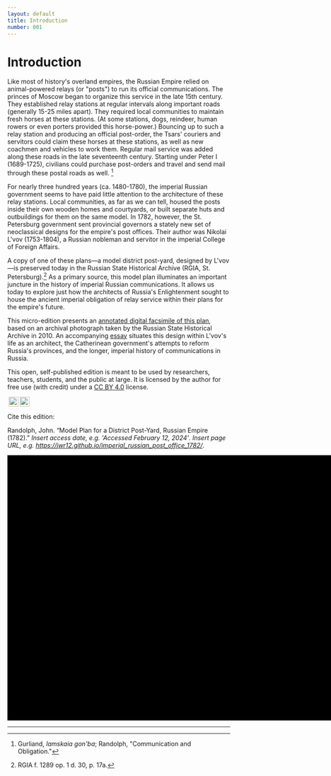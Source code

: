 ```yaml
---
layout: default
title: Introduction
number: 001
---
```

# Introduction

Like most of history's overland empires, the Russian Empire relied on animal-powered relays (or "posts") to run its official communications.  The princes of Moscow began to organize this service in the late 15th century.  They established relay stations at regular intervals along important roads (generally 15-25 miles apart).  They required local communities to maintain fresh horses at these stations.  (At some stations, dogs, reindeer, human rowers or even porters provided this horse-power.)  Bouncing up to such a relay station and producing an official post-order, the Tsars' couriers and servitors could claim these horses at these stations, as well as new coachmen and vehicles to work them. Regular mail service was added along these roads in the late seventeenth century.  Starting under Peter I (1689-1725), civilians could purchase post-orders and travel and send mail through these postal roads as well. [^1]

For nearly three hundred years (ca. 1480-1780), the imperial Russian government seems to have paid little attention to the architecture of these relay stations.  Local communities, as far as we can tell, housed the posts inside their own wooden homes and courtyards, or built separate huts and outbuildings for them on the same model.  In 1782, however, the St. Petersburg government sent provincial governors a stately new set of neoclassical designs for the empire's post offices. Their author was Nikolai L'vov (1753-1804), a Russian nobleman and servitor in the imperial College of Foreign Affairs.

A copy of one of these plans—a model district post-yard, designed by L'vov—is preserved today in the Russian State Historical Archive (RGIA, St. Petersburg).[^2]  As a primary source, this model plan illuminates an important juncture in the history of imperial Russian communications.  It allows us today to explore just how the architects of Russia's Enlightenment sought to house the ancient imperial obligation of relay service within their plans for the empire's future.

This micro-edition presents an [annotated digital facsimile of this plan](https://jwr12.github.io/imperial_russian_post_office_1782/002_source.html), based on an archival photograph taken by the Russian State Historical Archive in 2010.   An accompanying [essay](https://jwr12.github.io/imperial_russian_post_office_1782/003_about_the_source.html) situates this design within L'vov's life as an architect, the Catherinean government's attempts to reform Russia's provinces, and the longer, imperial history of communications in Russia. 

This open, self-published edition is meant to be used by researchers, teachers, students, and the public at large.  It is licensed by the author for free use (with credit) under a [CC BY 4.0](https://creativecommons.org/licenses/by/4.0/) license.

<img style="height:22px!important;margin-left:3px;vertical-align:text-bottom;" src="https://mirrors.creativecommons.org/presskit/icons/cc.svg?ref=chooser-v1"><img style="height:22px!important;margin-left:3px;vertical-align:text-bottom;" src="https://mirrors.creativecommons.org/presskit/icons/by.svg?ref=chooser-v1">

Cite this edition:

Randolph, John. “Model Plan for a District Post-Yard, Russian Empire (1782).” *Insert access date, e.g. 'Accessed February 12, 2024'*. *Insert page URL, e.g. https://jwr12.github.io/imperial_russian_post_office_1782/*.



<div class="uv" data-locale="en-GB:English (GB),cy-GB:Cymraeg" data-config="/config.json" data-uri="assets/img/lvov_model_plan_1782_rev.jpg" data-collectionindex="0" data-manifestindex="0" data-sequenceindex="0" data-canvasindex="0" data-xywh="-2589,-167,6970,3333" data-rotation="0" style="width:800px; height:600px; background-color: #000">&nbsp;
</div>
<script type="text/javascript" id="embedUV" src="https://universalviewer.io/vendor/uv/lib/embed.js">
</script>
<script type="text/javascript">/* wordpress fix */</script>




----
[^1]: Gurliand, *Iamskaia gon'ba*; Randolph, "Communication and Obligation."
[^2]: RGIA f. 1289 op. 1 d. 30, p. 17a.






















